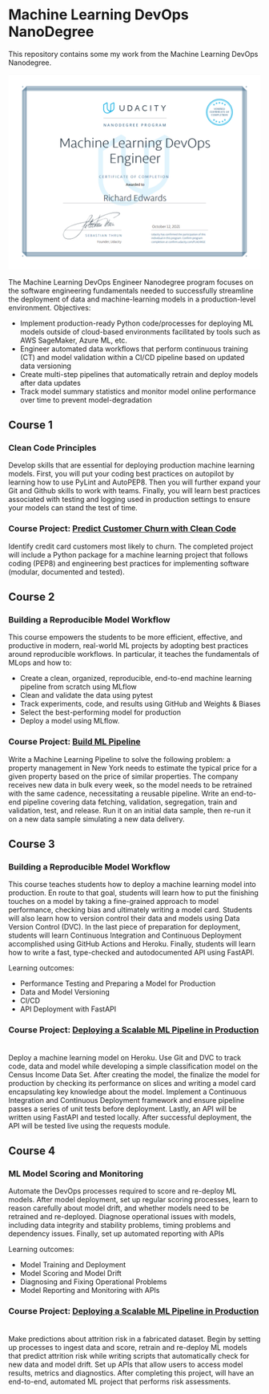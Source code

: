 # Machine Learning DevOps NanoDegree

This repository contains some my work from the Machine Learning DevOps Nanodegree.

![Certificate](devops_cert1.jpg)


The Machine Learning DevOps Engineer Nanodegree program focuses on the software engineering
fundamentals needed to successfully streamline the deployment of data and machine-learning models
in a production-level environment.  Objectives:
- Implement production-ready Python code/processes for deploying ML models outside of cloud-based environments facilitated by tools such as AWS SageMaker, Azure ML, etc.
- Engineer automated data workflows that perform continuous training (CT) and model validation within a CI/CD pipeline based on updated data versioning
- Create multi-step pipelines that automatically retrain and deploy models after data updates
- Track model summary statistics and monitor model online performance over time to prevent model-degradation


## Course 1

### Clean Code Principles
Develop skills that are essential for deploying production machine learning models. First, you will put your coding best practices on autopilot by learning how to use PyLint and AutoPEP8. Then you will further expand your Git and Github skills to work with teams. Finally, you will learn best practices associated with testing and logging used in production settings to ensure your models can stand the test of time.

### Course Project: [Predict Customer Churn with Clean Code](https://github.com/edwards158/ml_dev_ops/tree/main/proj-customer-churn-clean-code) &nbsp;
Identify credit card customers most likely to churn. The completed project will include a Python package for a machine learning project that follows coding (PEP8) and engineering best practices for implementing software (modular, documented and tested).

## Course 2

### Building a Reproducible Model Workflow
This course empowers the students to be more efficient, effective, and productive in modern, real-world ML projects by adopting best practices around reproducible workflows. In particular, it teaches the fundamentals of MLops and how to:
- Create a clean, organized, reproducible, end-to-end machine learning pipeline from scratch using MLflow
- Clean and validate the data using pytest 
- Track experiments, code, and results using GitHub and Weights & Biases
- Select the best-performing model for production
- Deploy a model using MLflow.

### Course Project: [Build ML Pipeline](https://github.com/edwards158/nd0821-c2-build-model-workflow-starter) &nbsp;
Write a Machine Learning Pipeline to solve the following problem: a property management in New York needs to estimate the typical price for a given property based on the price of similar properties. The company receives new data in bulk every week, so the model needs to be retrained with the same cadence, necessitating a reusable pipeline. Write an end-to-end pipeline covering data fetching, validation, segregation, train and validation, test, and release. Run it on an initial data sample, then re-run it on a new data sample simulating a new data delivery.

## Course 3

### Building a Reproducible Model Workflow
This course teaches students how to deploy a machine learning model into production. En route to that goal, students will learn how to put the finishing touches on a model by taking a fine-grained approach to model performance, checking bias and ultimately writing a model card. Students will also learn how to version control their data and models using Data Version Control (DVC). In the last piece of preparation for deployment, students will learn Continuous Integration and Continuous Deployment accomplished
using GitHub Actions and Heroku. Finally, students will learn how to write a fast, type-checked and autodocumented API using FastAPI.

Learning outcomes:
- Performance Testing and Preparing a Model for Production
- Data and Model Versioning
- CI/CD
- API Deployment with FastAPI

### Course Project: [Deploying a Scalable ML Pipeline in Production](https://github.com/edwards158/fastapi-heroku) &nbsp;
Deploy a machine learning model on Heroku. Use Git and DVC to track code, data and model while developing a simple classification model on the Census Income Data Set. After creating the model, the finalize the model for production by checking its performance on slices and writing a model card encapsulating key knowledge about the model. Implement a Continuous Integration and Continuous Deployment framework and ensure pipeline passes a series of unit tests before deployment. Lastly, an API will be written using FastAPI and tested locally. After successful deployment, the API will be tested live using the requests module.


## Course 4

### ML Model Scoring and Monitoring
Automate the DevOps processes required to score and re-deploy ML models. After model deployment, set up regular scoring processes, learn to reason carefully about
model drift, and whether models need to be retrained and re-deployed. Diagnose operational issues with models, including data integrity and stability problems, timing problems and dependency issues. Finally, set up automated reporting with APIs

Learning outcomes:
- Model Training and Deployment
- Model Scoring and Model Drift
- Diagnosing and Fixing Operational Problems
- Model Reporting and Monitoring with APIs

### Course Project: [Deploying a Scalable ML Pipeline in Production](https://github.com/edwards158/dynamic-risk-assessment) &nbsp;
Make predictions about attrition risk in a fabricated dataset. Begin by setting up processes to ingest data and score, retrain and re-deploy ML models that predict attrition
risk while writing scripts that automatically check for new data and model drift. Set up APIs that allow users to access model results, metrics and diagnostics. After completing this project, will have an end-to-end, automated ML project that performs risk assessments.










